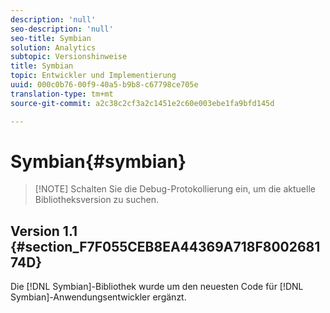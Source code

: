 ```yaml
---
description: 'null'
seo-description: 'null'
seo-title: Symbian
solution: Analytics
subtopic: Versionshinweise
title: Symbian
topic: Entwickler und Implementierung
uuid: 000c0b76-00f9-40a5-b9b8-c67798ce705e
translation-type: tm+mt
source-git-commit: a2c38c2cf3a2c1451e2c60e003ebe1fa9bfd145d

---
```



# Symbian{#symbian}

> [!NOTE] Schalten Sie die Debug-Protokollierung ein, um die aktuelle Bibliotheksversion zu suchen.

## Version 1.1 {#section_F7F055CEB8EA44369A718F800268174D}

Die [!DNL Symbian]-Bibliothek wurde um den neuesten Code für [!DNL Symbian]-Anwendungsentwickler ergänzt.
